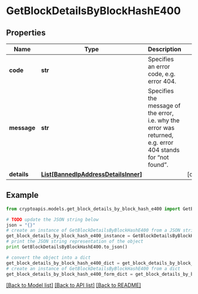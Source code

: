 # GetBlockDetailsByBlockHashE400


## Properties
Name | Type | Description | Notes
------------ | ------------- | ------------- | -------------
**code** | **str** | Specifies an error code, e.g. error 404. | 
**message** | **str** | Specifies the message of the error, i.e. why the error was returned, e.g. error 404 stands for “not found”. | 
**details** | [**List[BannedIpAddressDetailsInner]**](BannedIpAddressDetailsInner.md) |  | [optional] 

## Example

```python
from cryptoapis.models.get_block_details_by_block_hash_e400 import GetBlockDetailsByBlockHashE400

# TODO update the JSON string below
json = "{}"
# create an instance of GetBlockDetailsByBlockHashE400 from a JSON string
get_block_details_by_block_hash_e400_instance = GetBlockDetailsByBlockHashE400.from_json(json)
# print the JSON string representation of the object
print GetBlockDetailsByBlockHashE400.to_json()

# convert the object into a dict
get_block_details_by_block_hash_e400_dict = get_block_details_by_block_hash_e400_instance.to_dict()
# create an instance of GetBlockDetailsByBlockHashE400 from a dict
get_block_details_by_block_hash_e400_form_dict = get_block_details_by_block_hash_e400.from_dict(get_block_details_by_block_hash_e400_dict)
```
[[Back to Model list]](../README.md#documentation-for-models) [[Back to API list]](../README.md#documentation-for-api-endpoints) [[Back to README]](../README.md)


